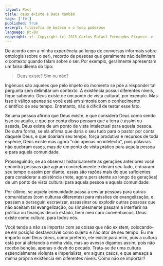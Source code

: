 ```yaml
---
layout: Post
title: deus existe e Deus também
tags: ['fé']
published: True
excerpt: filosofia de boteco e o todo poderoso
language: pt-BR
copyright: <!--Copyright (c) 2015 Carlos Rafael Fernandes Picanco-->
---
```


De acordo com a minha experiência ao longo de conversas informais sobre ontologia (sobre o ser), recordo de pessoas que geralmente não delimitam o contexto quando falam sobre o ser. Por exemplo, geralmente apresentam um falso dilema do tipo:

> Deus existe? Sim ou não?

Ingênuos são aqueles que pelo ímpeto do momento se põe a responder tal pergunta sem delimitar um contexto. A existência possui diferentes níveis, fique sabendo. Deus existe de um ponto de vista cultural, por exemplo. Mas isso é válido apenas se você está em sintonia com o conhecimento científico de seu tempo. Entretanto, não é difícil de testar esse fato.

Se uma pessoa afirma que Deus existe, e que considera Deus como sendo isso ou aquilo, e que por conta disso pensam que a terra é assim ou assada, Deus existe de um ponto de vista intelectual para aquela pessoa. De outra forma, se ela afirma que daria o seu tudo para o pastor por conta daquele Deus, e que doariam seu tempo, força produtiva e recursos de toda espécie, Deus existe mas agora "não apenas no intelecto", pois palavras não quebram ossos, mas de um ponto de vista prático para aquela pessoa e para aquela comunidade.

Prosseguindo, se ao observar historicamente as gerações anteriores você encontra pessoas que agiram concretamente e deram seu tudo, e doaram seu tempo e assim por diante, essas são razões mais do que suficientes para considerar a existência (note, agora persistente ao longo de gerações) de um ponto de vista cultural para aquela pessoa e aquela comunidade.

Por último, se aquela comunidade passa a enviar pessoas para outras comunidades (com culturas diferentes) para missões de evangelização, e passam a perseguir, escravizar, assassinar ou explodir outras pessoas que não aceitam tal evangelização, ou simplesmente passam a interferir na política ou finanças de um estado, bem meu caro convenhamos, Deus existe como cultura, para todos nós.

Você tende a não se importar com as coisas que não existem, colocando-se em posição desfavorável como sujeito e não ator de seu tempo. Eu me importo com Deus (deus, como preferir), ele existe para mim, pois a cultura está por ai afetando a minha vida, mas ao avesso digamos assim, pois não recebo benção, apenas o devir do pecado. Trata-se de uma cultura essencialmente violenta e imperialista, em alguns casos, e que ameaça a minha própria existência em diferentes níveis. Como não se importar?